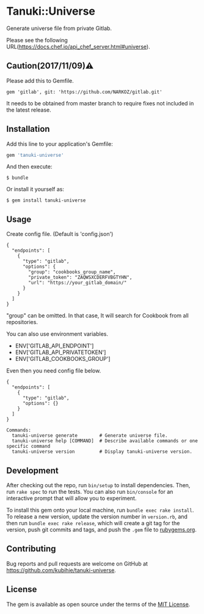 # Tanuki::Universe

Generate universe file from private Gitlab.

Please see the following URL(https://docs.chef.io/api_chef_server.html#universe).

## Caution(2017/11/09)⚠️

Please add this to Gemfile.
```
gem 'gitlab', git: 'https://github.com/NARKOZ/gitlab.git'
```
It needs to be obtained from master branch to require fixes not included in the latest release.



## Installation

Add this line to your application's Gemfile:

```ruby
gem 'tanuki-universe'
```

And then execute:

    $ bundle

Or install it yourself as:

    $ gem install tanuki-universe

## Usage

Create config file. (Default is 'config.json')

```
{
  "endpoints": [
    {
      "type": "gitlab",
      "options": {
        "group": "cookbooks_group_name",
        "private_token": "ZAQWSXCDERFVBGTYHN",
        "url": "https://your_gitlab_domain/"
      }
    }
  ]
}
```

"group" can be omitted. In that case, It will search for Cookbook from all repositories.

You can also use environment variables.
- ENV['GITLAB_API_ENDPOINT']
- ENV['GITLAB_API_PRIVATETOKEN']
- ENV['GITLAB_COOKBOOKS_GROUP']

Even then you need config file below.
```
{
  "endpoints": [
    {
      "type": "gitlab",
      "options": {}
    }
  ]
}
```


```
Commands:
  tanuki-universe generate        # Generate universe file.
  tanuki-universe help [COMMAND]  # Describe available commands or one specific command
  tanuki-universe version         # Display tanuki-universe version.
```

## Development

After checking out the repo, run `bin/setup` to install dependencies. Then, run `rake spec` to run the tests. You can also run `bin/console` for an interactive prompt that will allow you to experiment.

To install this gem onto your local machine, run `bundle exec rake install`. To release a new version, update the version number in `version.rb`, and then run `bundle exec rake release`, which will create a git tag for the version, push git commits and tags, and push the `.gem` file to [rubygems.org](https://rubygems.org).

## Contributing

Bug reports and pull requests are welcome on GitHub at https://github.com/kubihie/tanuki-universe.


## License

The gem is available as open source under the terms of the [MIT License](http://opensource.org/licenses/MIT).
